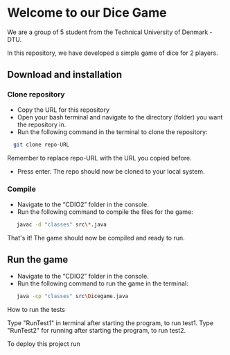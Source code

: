 
# Welcome to our Dice Game
We are a group of 5 student from the Technical University of Denmark - DTU.

In this repository, we have developed a simple game of dice for 2 players.

## Download and installation

### Clone repository

* Copy the URL for this repository
* Open your bash terminal and navigate to the directory (folder) you want the repository in.
* Run the following command in the terminal to clone the repository:

```bash
  git clone repo-URL
```

Remember to replace repo-URL with the URL you copied before.
* Press enter.
The repo should now be cloned to your local system.

### Compile

* Navigate to the “CDIO2” folder in the console.
* Run the following command to compile the files for the game:
```bash
   javac -d "classes" src\*.java
```

That's it! The game should now be compiled and ready to run.

## Run the game
* Navigate to the “CDIO2” folder in the console.
* Run the following command to run the game in the terminal:
```bash
   java -cp "classes" src\Dicegame.java
```

How to run the tests

Type "RunTest1" in terminal after starting the program, to run test1.
Type "RunTest2" for running after starting the program, to run test2.


To deploy this project run



